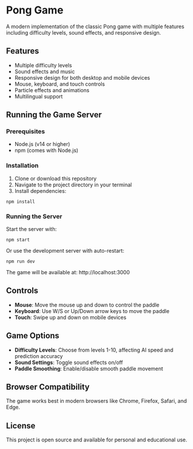 # Pong Game

A modern implementation of the classic Pong game with multiple features including difficulty levels, sound effects, and responsive design.

## Features

- Multiple difficulty levels
- Sound effects and music
- Responsive design for both desktop and mobile devices
- Mouse, keyboard, and touch controls
- Particle effects and animations
- Multilingual support

## Running the Game Server

### Prerequisites

- Node.js (v14 or higher)
- npm (comes with Node.js)

### Installation

1. Clone or download this repository
2. Navigate to the project directory in your terminal
3. Install dependencies:

```
npm install
```

### Running the Server

Start the server with:

```
npm start
```

Or use the development server with auto-restart:

```
npm run dev
```

The game will be available at: http://localhost:3000

## Controls

- **Mouse**: Move the mouse up and down to control the paddle
- **Keyboard**: Use W/S or Up/Down arrow keys to move the paddle
- **Touch**: Swipe up and down on mobile devices

## Game Options

- **Difficulty Levels**: Choose from levels 1-10, affecting AI speed and prediction accuracy
- **Sound Settings**: Toggle sound effects on/off
- **Paddle Smoothing**: Enable/disable smooth paddle movement

## Browser Compatibility

The game works best in modern browsers like Chrome, Firefox, Safari, and Edge.

## License

This project is open source and available for personal and educational use. 